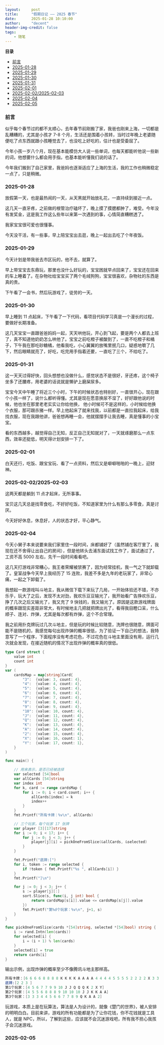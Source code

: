 ```yaml
---
layout:     post
title:      "假期日记 —— 2025 春节"
date:       2025-01-28 10:10:00
author:     "decent"
header-img-credit: false
tags:
    - 随笔
---
```


**目录**
- [前言](#前言)
- [2025-01-28](#2025-01-28)
- [2025-01-29](#2025-01-29)
- [2025-01-30](#2025-01-30)
- [2025-01-31](#2025-01-31)
- [2025-02-01](#2025-02-01)
- [2025-02-02/2025-02-03](#2025-02-022025-02-03)
- [2025-02-04](#2025-02-04)
- [2025-02-05](#2025-02-05)

### 前言
似乎每个春节过的都不太顺心，去年春节前刚搬了家，我爸也刚来上海，一切都是乱糟糟的，尤其是小孩才 7-8 个月，生活还是围着小孩转，当时过年晚上老婆随便吃了点东西就跟小孩睡觉去了，也没吃上好吃的，估计也是受委屈了。

今年小孩一岁八个月，现在基本能模仿大人说一些单词，也每天都能听他说一些新的词，他想要什么都会用手指，也基本能听懂我们说的话了。

今年我们搬到了自己家里，我爸妈也逐渐适应了上海的生活，我的工作也稍微稳定一点了，只是稍微。

### 2025-01-28
放假第一天，也是最热闹的一天，从天黑就开始放礼花，一直持续到接近一点。

这几天一直牙疼，之前做的根管治疗磕坏了，晚上摸了摸腮都肿了，难受。今年没有发奖金，这是我工作这么些年以来第一次遇到的事，心情简直糟糕透了。

我家宝宝很可爱也很懂事。

今天没干活，有一些事，早上陪宝宝出去逛，晚上一起出去吃了个年夜饭。

### 2025-01-29
今天计划是带我爸去市区玩的，他不去，就算了。

早上带宝宝去东鼎玩，那里也没什么好玩的，宝宝困就早点回来了，宝宝还在回来的车上睡着了。在杂物社给宝宝买了两个毛绒狗狗，宝宝很喜欢，杂物社的东西是真的贵。

下午看了一会书，然后玩游戏了，徒劳的一天。

### 2025-01-30
早上睡到 11 点起床，下午看了一下代码，看项目代码学习真是一个漫长的过程，要做好长期准备。

这几天宝宝一直跟爸爸妈妈一起，天天哄他玩，开心到飞起，要是两个人都去上班了，真不知道他奶奶怎么哄他了。宝宝之前吃橙子被酸到了，一直不吃橙子和橘子，下午我在那吃砂糖橘，他看我吃，小心翼翼的放嘴里抿几口，疑惑地嚼了几下，然后眼睛就亮了，好吃，吃完用手指着还要，一直吃了三个，不给吃了。

### 2025-01-31
这一天天过得好快，回头想想也没做什么，感觉状态不是很好，牙还疼，这个椅子坐多了还腰疼，用老婆的话说就是懒驴上磨屎尿多。

宝宝今天中午睡了将近三个小时，下午的时候状态也特别好，一直很开心，现在跟个小孩一样了，说什么都听得懂。尤其是现在愿意换尿不湿了，好好跟他说的时候，他也坐在那里老老实实让你给他换，
他小时候可不是这样的，小时候给他换个衣服，那可跟杀猪一样。早上他起床了就来找我，以前都是一直拉我起床，给我找衣服，现在我跟他讲，爸爸想再睡一会，他就摆摆手让我去睡，真是懂事的小宝宝。

看的东西越多，越觉得自己无知，反正自己无知就对了，一天就琢磨那么一点东西，效率还挺低，明天得计划安排一下了。

### 2025-02-01
白天还行，吃饭、跟宝宝玩、看了一点资料，然后又是噼噼啪啪的一晚上，迎财神。

### 2025-02-02/2025-02-03
这两天都是躺到 11 点才起床，无所事事。

宝贝这几天总是找零食吃，不好好吃饭，不知道家里为什么有那么多零食，真是讨厌。

今天好好休息，休息好，人的状态才好，平心静气。

### 2025-02-04
今天小舅子本来说要来我们家里住一段时间，床都铺好了（虽然铺在客厅里了，我现在还不舍得让出自己的房间），但是他转头去浦东面试找工作了，面试通过了，工资不高 5000 左右，先干一段时间看看吧。

这几天打游戏非常糟心，我王者荣耀被禁赛了，因为经常挂机，我一气之下就卸载了。皇室战争今天早上我经历了 15 连败，我差不多是九年的老玩家了，非常心痛，一起之下卸载了。

我想起一款游戏叫斗地主，我从微信下载下来玩了几局，一开始体验还不错，不亦乐乎，玩大了之后，发现不太对劲，我欢乐豆豆输光了，我开始看广告挣欢乐豆，挣了几次之后又输光了，我又充了 9 快钱的，我又输光了。原因是这款游戏牌面的概率跟现实差距非常大，有时候地主几把就把牌出光了，看得我目瞪口呆，什么顺子、连对、炸弹，尤其是每次都有炸弹，这个不合常理。

我之前用扑克牌玩过几次斗地主，但是玩的时候比较随意，洗牌也很随意，牌面可能不是随机的，我感觉每句出现炸弹的概率很低，为了验证一下自己的想法，我特意写了一个程序，下面程序没有考虑花色，不过花色在斗地主里面没有用，运行几次就会发现，在接近随机的情况下出现炸弹的概率真的很低。
```go
type Card struct {
	value int
	count int
}
var (
	cardsMap = map[string]Card{
		"3":  {value: 3, count: 4},
		"4":  {value: 4, count: 4},
		"5":  {value: 5, count: 4},
		"6":  {value: 6, count: 4},
		"7":  {value: 7, count: 4},
		"8":  {value: 8, count: 4},
		"9":  {value: 9, count: 4},
		"10": {value: 10, count: 4},
		"J":  {value: 11, count: 4},
		"Q":  {value: 12, count: 4},
		"K":  {value: 13, count: 4},
		"A":  {value: 14, count: 4},
		"2":  {value: 15, count: 4},
		"X":  {value: 16, count: 1},
		"Y":  {value: 17, count: 1},
	}
)

func main() {

	// 用来表示，是否已经被选择
	var selected [54]bool
	var allCards [54]string
	var index int
	for k, card := range cardsMap {
		for i := 0; i < card.count; i++ {
			allCards[index] = k
			index++
		}
	}
	fmt.Printf("所有卡牌：%v\n", allCards)

	// 三个玩家，每个玩家 17 张牌
	var player [3][17]string
	for i := 0; i < 17; i++ {
		for j := 0; j < 3; j++ {
			player[j][i] = pickOneFromSlice(&allCards, &selected)
		}
	}

	fmt.Printf("底牌:[")
	for i, token := range selected {
		if !token { fmt.Printf("%s ", allCards[i]) }
	}
	fmt.Printf("]\n")

	for j := 0; j < 3; j++ {
		s := player[j][:]
		sort.Slice(s, func(i, j int) bool {
			return cardsMap[s[i]].value <= cardsMap[s[j]].value
		})
		fmt.Printf("第%d个玩家：%v\n", j+1, s)
	}
}

func pickOneFromSlice(cards *[54]string, selected *[54]bool) string {
	i := rand.Intn(len(cards))
	for selected[i] {
		i = (i + 1) % len(cards)
	}
	selected[i] = true
	return cards[i]
}
```
输出示例，出现炸弹的概率至少不像腾讯斗地主那样高。
```s
所有卡牌：[6 6 6 6 8 8 8 8 K K K K A A A A 4 4 4 4 5 5 5 5 2 2 2 2 X 3 3 3 3 Y 10 10 10 10 J J J J Q Q Q Q 7 7 7 7 9 9 9 9]
底牌:[2 2 3 ]
第1个玩家：[4 5 6 7 7 9 9 10 J J Q Q Q K 2 X Y]
第2个玩家：[4 5 5 6 8 8 8 9 10 10 10 J J K K A A]
第3个玩家：[3 3 3 4 4 5 6 6 7 7 8 9 Q K A A 2]
```

玩游戏，本质上是在玩算法，算法是人为设计的，就像《楚门的世界》，被人安排的明明白白。目前来讲，游戏的所有功能都是为了让你花钱，你不花钱就是工具人，就是 NPC，所以，了解到这些，应该就不会沉迷游戏吧，所有我不担心我孩子会沉迷游戏。


### 2025-02-05